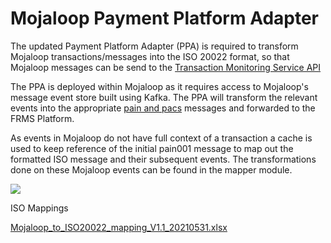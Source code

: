 # Mojaloop Payment Platform Adapter

The updated Payment Platform Adapter (PPA) is required to transform Mojaloop transactions/messages into the ISO 20022 format, so that Mojaloop messages can be send to the [Transaction Monitoring Service API](https://frmscoe.atlassian.net/wiki/spaces/FRMS/pages/6389785/Transaction+Monitoring+Service+API)

The PPA is deployed within Mojaloop as it requires access to Mojaloop's message event store built using Kafka. The PPA will transform the relevant events into the appropriate [pain and pacs](https://frmscoe.atlassian.net/wiki/spaces/FRMS/pages/6389792/ISO20022+and+Actio) messages and forwarded to the FRMS Platform.

As events in Mojaloop do not have full context of a transaction a cache is used to keep reference of the initial pain001 message to map out the formatted ISO message and their subsequent events. The transformations done on these Mojaloop events can be found in the mapper module.

![](../../images/ppa-flow-20221010-144730.png)

ISO Mappings

[Mojaloop_to_ISO20022_mapping_V1.1_20210531.xlsx](/images/Mojaloop_to_ISO20022_mapping_V1.1_20210531.xlsx)
